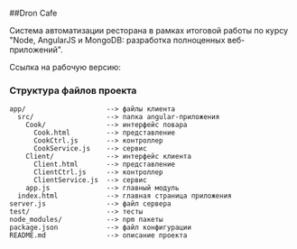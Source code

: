 ##Dron Cafe

Система автоматизации ресторана в рамках итоговой работы по курсу "Node, AngularJS и MongoDB: разработка полноценных веб-приложений".

Ссылка на рабочую версию: 

### Структура файлов проекта

```
app/                    --> файлы клиента
  src/                  --> папка angular-приложения
    Cook/               --> интерфейс повара
      Cook.html         --> представление
      CookCtrl.js       --> контроллер
      CookService.js    --> сервис
    Client/             --> интерфейс клиента
      Client.html       --> представление
      ClientCtrl.js     --> контроллер
      ClientService.js  --> сервис
    app.js              --> главный модуль
  index.html            --> главная страница приложения 
server.js               --> файл сервера
test/                   --> тесты
node_modules/           --> npm пакеты
package.json            --> файл конфигурации
README.md               --> описание проекта
```
